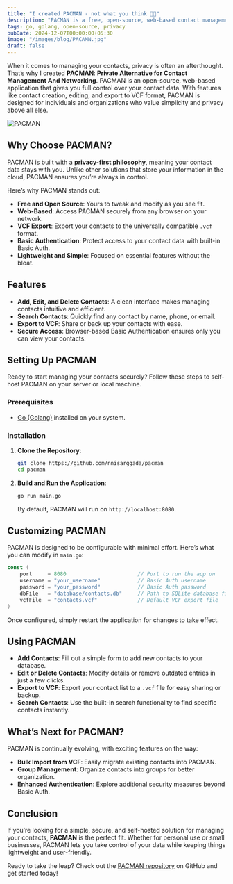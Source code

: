 ```yaml
---
title: "I created PACMAN - not what you think 👀👀"
description: "PACMAN is a free, open-source, web-based contact management app designed for simplicity and privacy."
tags: go, golang, open-source, privacy
pubDate: 2024-12-07T00:00:00+05:30
image: "/images/blog/PACAMN.jpg"
draft: false
---
```


When it comes to managing your contacts, privacy is often an afterthought. That’s why I created **PACMAN**: **Private Alternative for Contact Management And Networking**. PACMAN is an open-source, web-based application that gives you full control over your contact data. With features like contact creation, editing, and export to VCF format, PACMAN is designed for individuals and organizations who value simplicity and privacy above all else.

![PACMAN](https://nnisarg.in/images/blog/PACMAN.jpg)

## Why Choose PACMAN?

PACMAN is built with a **privacy-first philosophy**, meaning your contact data stays with you. Unlike other solutions that store your information in the cloud, PACMAN ensures you’re always in control.

Here’s why PACMAN stands out:

- **Free and Open Source**: Yours to tweak and modify as you see fit.
- **Web-Based**: Access PACMAN securely from any browser on your network.
- **VCF Export**: Export your contacts to the universally compatible `.vcf` format.
- **Basic Authentication**: Protect access to your contact data with built-in Basic Auth.
- **Lightweight and Simple**: Focused on essential features without the bloat.

## Features

- **Add, Edit, and Delete Contacts**: A clean interface makes managing contacts intuitive and efficient.
- **Search Contacts**: Quickly find any contact by name, phone, or email.
- **Export to VCF**: Share or back up your contacts with ease.
- **Secure Access**: Browser-based Basic Authentication ensures only you can view your contacts.

## Setting Up PACMAN

Ready to start managing your contacts securely? Follow these steps to self-host PACMAN on your server or local machine.

### Prerequisites

- [Go (Golang)](https://golang.org/dl/) installed on your system.

### Installation

1. **Clone the Repository**:

   ```bash
   git clone https://github.com/nnisarggada/pacman
   cd pacman
   ```

2. **Build and Run the Application**:

   ```bash
   go run main.go
   ```

   By default, PACMAN will run on `http://localhost:8080`.

## Customizing PACMAN

PACMAN is designed to be configurable with minimal effort. Here’s what you can modify in `main.go`:

```go
const (
    port     = 8080                       // Port to run the app on
    username = "your_username"            // Basic Auth username
    password = "your_password"            // Basic Auth password
    dbFile   = "database/contacts.db"     // Path to SQLite database file
    vcfFile  = "contacts.vcf"             // Default VCF export file
)
```

Once configured, simply restart the application for changes to take effect.

## Using PACMAN

- **Add Contacts**: Fill out a simple form to add new contacts to your database.
- **Edit or Delete Contacts**: Modify details or remove outdated entries in just a few clicks.
- **Export to VCF**: Export your contact list to a `.vcf` file for easy sharing or backup.
- **Search Contacts**: Use the built-in search functionality to find specific contacts instantly.

## What’s Next for PACMAN?

PACMAN is continually evolving, with exciting features on the way:

- **Bulk Import from VCF**: Easily migrate existing contacts into PACMAN.
- **Group Management**: Organize contacts into groups for better organization.
- **Enhanced Authentication**: Explore additional security measures beyond Basic Auth.

## Conclusion

If you’re looking for a simple, secure, and self-hosted solution for managing your contacts, **PACMAN** is the perfect fit. Whether for personal use or small businesses, PACMAN lets you take control of your data while keeping things lightweight and user-friendly.

Ready to take the leap? Check out the [PACMAN repository](https://github.com/nnisarggada/pacman) on GitHub and get started today!

